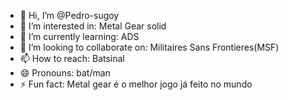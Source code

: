 - 👋 Hi, I’m @Pedro-sugoy
- 👀 I’m interested in: Metal Gear solid
- 🌱 I’m currently learning: ADS
- 💞️ I’m looking to collaborate on: Militaires Sans Frontieres(MSF)
- 📫 How to reach: Batsinal
- 😄 Pronouns: bat/man
- ⚡ Fun fact: Metal gear é o melhor jogo já feito no mundo

<!---
Pedro-sugoy/Pedro-sugoy is a ✨ special ✨ repository because its `README.md` (this file) appears on your GitHub profile.
You can click the Preview link to take a look at your changes.
--->
